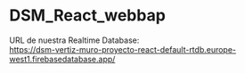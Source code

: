 # DSM_React_webbap

URL de nuestra Realtime Database: <br>
https://dsm-vertiz-muro-proyecto-react-default-rtdb.europe-west1.firebasedatabase.app/

